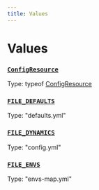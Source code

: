 ```yaml
---
title: Values
---
```

# Values 

### [`ConfigResource`](https://github.com/dxos/dxos/blob/88f322397/packages/sdk/config/src/config.ts#L119)
Type: typeof [ConfigResource](/api/@dxos/config/values#ConfigResource)



### [`FILE_DEFAULTS`](https://github.com/dxos/dxos/blob/88f322397/packages/sdk/config/src/types.ts#L7)
Type: "defaults.yml"



### [`FILE_DYNAMICS`](https://github.com/dxos/dxos/blob/88f322397/packages/sdk/config/src/types.ts#L9)
Type: "config.yml"



### [`FILE_ENVS`](https://github.com/dxos/dxos/blob/88f322397/packages/sdk/config/src/types.ts#L8)
Type: "envs-map.yml"



